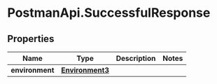# PostmanApi.SuccessfulResponse

## Properties

Name | Type | Description | Notes
------------ | ------------- | ------------- | -------------
**environment** | [**Environment3**](Environment3.md) |  | 


